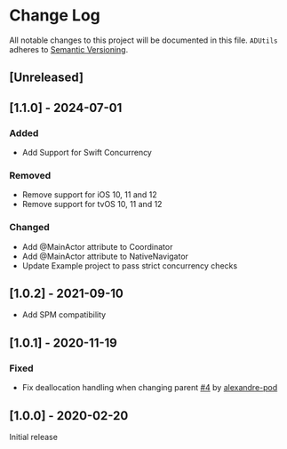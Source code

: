# Change Log
All notable changes to this project will be documented in this file.
`ADUtils` adheres to [Semantic Versioning](http://semver.org/).

## [Unreleased]

## [1.1.0] - 2024-07-01

### Added
- Add Support for Swift Concurrency

### Removed

- Remove support for iOS 10, 11 and 12
- Remove support for tvOS 10, 11 and 12

### Changed

- Add @MainActor attribute to Coordinator
- Add @MainActor attribute to NativeNavigator
- Update Example project to pass strict concurrency checks

## [1.0.2] - 2021-09-10

- Add SPM compatibility

## [1.0.1] - 2020-11-19

### Fixed

- Fix deallocation handling when changing parent [#4](https://github.com/faberNovel/Coordinator/pull/3) by [alexandre-pod](https://github.com/alexandre-pod)

## [1.0.0] - 2020-02-20

Initial release

